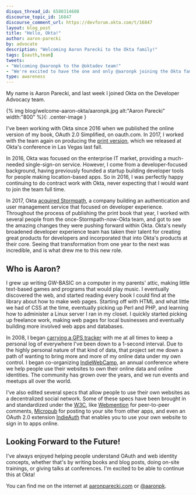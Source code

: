 ```yaml
---
disqus_thread_id: 6580314608
discourse_topic_id: 16847
discourse_comment_url: https://devforum.okta.com/t/16847
layout: blog_post
title: "Hello, Okta!"
author: aaron-parecki
by: advocate
description: "Welcoming Aaron Parecki to the Okta family!"
tags: [oauth,team]
tweets:
- "Welcoming @aaronpk to the @oktadev team!"
- "We're excited to have the one and only @aaronpk joining the Okta family! #cooldude"
type: awareness
---
```


My name is Aaron Parecki, and last week I joined Okta on the Developer Advocacy team.

{% img blog/welcome-aaron-okta/aaronpk.jpg alt:"Aaron Parecki" width:"800" %}{: .center-image }

I've been working with Okta since 2016 when we published the online version of my book, OAuth 2.0 Simplified, on oauth.com. In 2017, I worked with the team again on producing the [print version](https://oauth2simplified.com/), which we released at Okta's conference in Las Vegas last fall.

In 2016, Okta was focused on the enterprise IT market, providing a much-needed single-sign-on service. However, I come from a developer-focused background, having previously founded a startup building developer tools for people making location-based apps. So in 2016, I was perfectly happy continuing to do contract work with Okta, never expecting that I would want to join the team full time.

In 2017, Okta [acquired Stormpath](https://stormpath.com/blog/stormpaths-new-path), a company building an authentication and user management service that focused on developer experience. Throughout the process of publishing the print book that year, I worked with several people from the once-Stormpath-now-Okta team, and got to see the amazing changes they were pushing forward within Okta. Okta's newly broadened developer experience team has taken their talent for creating great products for developers and incorporated that into Okta's products at their core. Seeing that transformation from one year to the next was incredible, and is what drew me to this new role.

## Who is Aaron?

I grew up writing GW-BASIC on a computer in my parents' attic, making little text-based games and programs that would play music. I eventually discovered the web, and started reading every book I could find at the library about how to make web pages. Starting off with HTML and what little we had of CSS at the time, eventually picking up Perl and PHP, and learning how to administer a Linux server I ran in my closet. I quickly started picking up freelance work, making web pages for local businesses and eventually building more involved web apps and databases.

In 2008, I began [carrying a GPS tracker](https://aaronparecki.com/gps/) with me at all times to keep a personal log of everywhere I've been down to a 1-second interval. Due to the highly personal nature of that kind of data, that project set me down a path of wanting to bring more and more of my online data under my own control. I began co-organizing [IndieWebCamp](https://indieweb.org), an annual conference where we help people use their websites to own their online data and online identities. The community has grown over the years, and we run events and meetups all over the world.

I've also edited several specs that allow people to use their own websites as a decentralized social network. Some of these specs have been brought in and standardized under the [W3C](https://www.w3.org), like [Webmention](https://www.w3.org/TR/webmention/) for peer-to-peer comments, [Micropub](https://www.w3.org/TR/micropub/) for posting to your site from other apps, and even an OAuth 2.0 extension [IndieAuth](https://www.w3.org/TR/indieauth/) that enables you to use your own website to sign in to apps online.

## Looking Forward to the Future!

I've always enjoyed helping people understand OAuth and web identity concepts, whether that's by writing books and blog posts, doing on-site trainings, or giving talks at conferences. I'm excited to be able to continue this at Okta!

You can find me on the internet at [aaronparecki.com](https://aaronparecki.com) or [@aaronpk](https://twitter.com/aaronpk).

